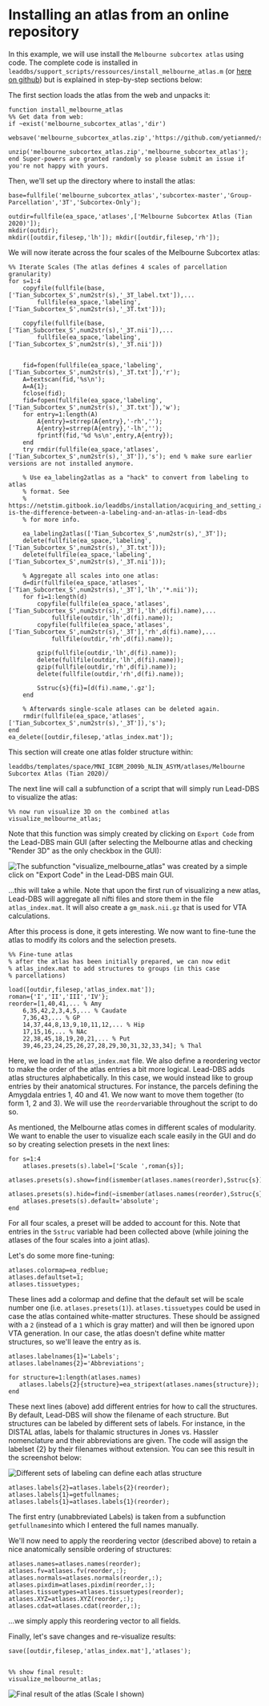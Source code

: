 # Installing an atlas from an online repository

In this example, we will use install the `Melbourne subcortex atlas` using code. The complete code is installed in `leaddbs/support_scripts/ressources/install_melbourne_atlas.m` \(or [here on github](https://github.com/netstim/leaddbs/blob/develop/support_scripts/ressources/install_melbourne_atlas.m)\) but is explained in step-by-step sections below:

The first section loads the atlas from the web and unpacks it:

```text
function install_melbourne_atlas
%% Get data from web:
if ~exist('melbourne_subcortex_atlas','dir')
    websave('melbourne_subcortex_atlas.zip','https://github.com/yetianmed/subcortex/archive/master.zip');
    unzip('melbourne_subcortex_atlas.zip','melbourne_subcortex_atlas');
end Super-powers are granted randomly so please submit an issue if you're not happy with yours.
```

Then, we'll set up the directory where to install the atlas:

```markup
base=fullfile('melbourne_subcortex_atlas','subcortex-master','Group-Parcellation','3T','Subcortex-Only');

outdir=fullfile(ea_space,'atlases',['Melbourne Subcortex Atlas (Tian 2020)']);
mkdir(outdir);
mkdir([outdir,filesep,'lh']); mkdir([outdir,filesep,'rh']);
```

We will now iterate across the four scales of the Melbourne Subcortex atlas:

```markup
%% Iterate Scales (The atlas defines 4 scales of parcellation granularity)
for s=1:4
    copyfile(fullfile(base,['Tian_Subcortex_S',num2str(s),'_3T_label.txt']),...
        fullfile(ea_space,'labeling',['Tian_Subcortex_S',num2str(s),'_3T.txt']));

    copyfile(fullfile(base,['Tian_Subcortex_S',num2str(s),'_3T.nii']),...
        fullfile(ea_space,'labeling',['Tian_Subcortex_S',num2str(s),'_3T.nii']))


    fid=fopen(fullfile(ea_space,'labeling',['Tian_Subcortex_S',num2str(s),'_3T.txt']),'r');
    A=textscan(fid,'%s\n');
    A=A{1};
    fclose(fid);
    fid=fopen(fullfile(ea_space,'labeling',['Tian_Subcortex_S',num2str(s),'_3T.txt']),'w');
    for entry=1:length(A)
        A{entry}=strrep(A{entry},'-rh','');
        A{entry}=strrep(A{entry},'-lh','');
        fprintf(fid,'%d %s\n',entry,A{entry});
    end
    try rmdir(fullfile(ea_space,'atlases',['Tian_Subcortex_S',num2str(s),'_3T']),'s'); end % make sure earlier versions are not installed anymore.

    % Use ea_labeling2atlas as a "hack" to convert from labeling to atlas
    % format. See
    % https://netstim.gitbook.io/leaddbs/installation/acquiring_and_setting_atlases#what-is-the-difference-between-a-labeling-and-an-atlas-in-lead-dbs
    % for more info.

    ea_labeling2atlas(['Tian_Subcortex_S',num2str(s),'_3T']);
    delete(fullfile(ea_space,'labeling',['Tian_Subcortex_S',num2str(s),'_3T.txt']));
    delete(fullfile(ea_space,'labeling',['Tian_Subcortex_S',num2str(s),'_3T.nii']));

    % Aggregate all scales into one atlas:
    d=dir(fullfile(ea_space,'atlases',['Tian_Subcortex_S',num2str(s),'_3T'],'lh','*.nii'));
    for fi=1:length(d)
        copyfile(fullfile(ea_space,'atlases',['Tian_Subcortex_S',num2str(s),'_3T'],'lh',d(fi).name),...
            fullfile(outdir,'lh',d(fi).name));
        copyfile(fullfile(ea_space,'atlases',['Tian_Subcortex_S',num2str(s),'_3T'],'rh',d(fi).name),...
            fullfile(outdir,'rh',d(fi).name));

        gzip(fullfile(outdir,'lh',d(fi).name));
        delete(fullfile(outdir,'lh',d(fi).name));
        gzip(fullfile(outdir,'rh',d(fi).name));
        delete(fullfile(outdir,'rh',d(fi).name));

        Sstruc{s}{fi}=[d(fi).name,'.gz'];
    end

    % Afterwards single-scale atlases can be deleted again.
    rmdir(fullfile(ea_space,'atlases',['Tian_Subcortex_S',num2str(s),'_3T']),'s');
end
ea_delete([outdir,filesep,'atlas_index.mat']);
```

This section will create one atlas folder structure within:

`leaddbs/templates/space/MNI_ICBM_2009b_NLIN_ASYM/atlases/Melbourne Subcortex Atlas (Tian 2020)/`

The next line will call a subfunction of a script that will simply run Lead-DBS to visualize the atlas:

```text
%% now run visualize 3D on the combined atlas
visualize_melbourne_atlas;
```

Note that this function was simply created by clicking on `Export Code` from the Lead-DBS main GUI \(after selecting the Melbourne atlas and checking "Render 3D" as the only checkbox in the GUI\):

![The subfunction &quot;visualize\_melbourne\_atlas&quot; was created by a simple click on &quot;Export Code&quot; in the Lead-DBS main GUI.](../../.gitbook/assets/bildschirmfoto-2019-12-23-um-17.52.07.png)

…this will take a while. Note that upon the first run of visualizing a new atlas, Lead-DBS will aggregate all nifti files and store them in the file `atlas_index.mat`. It will also create a `gm_mask.nii.gz` that is used for VTA calculations.

After this process is done, it gets interesting. We now want to fine-tune the atlas to modify its colors and the selection presets.

```text
%% Fine-tune atlas
% after the atlas has been initially prepared, we can now edit
% atlas_index.mat to add structures to groups (in this case
% parcellations)

load([outdir,filesep,'atlas_index.mat']);
roman={'I','II','III','IV'};
reorder=[1,40,41,... % Amy
    6,35,42,2,3,4,5,... % Caudate
    7,36,43,... % GP
    14,37,44,8,13,9,10,11,12,... % Hip
    17,15,16,... % NAc
    22,38,45,18,19,20,21,... % Put
    39,46,23,24,25,26,27,28,29,30,31,32,33,34]; % Thal
```

Here, we load in the `atlas_index.mat` file. We also define a reordering vector to make the order of the atlas entries a bit more logical. Lead-DBS adds atlas structures alphabetically. In this case, we would instead like to group entries by their anatomical structures. For instance, the parcels defining the Amygdala entries 1, 40 and 41. We now want to move them together \(to form 1, 2 and 3\). We will use the `reorder`variable throughout the script to do so.

As mentioned, the Melbourne atlas comes in different scales of modularity. We want to enable the user to visualize each scale easily in the GUI and do so by creating selection presets in the next lines:

```text
for s=1:4
    atlases.presets(s).label=['Scale ',roman{s}];
    atlases.presets(s).show=find(ismember(atlases.names(reorder),Sstruc{s}));
    atlases.presets(s).hide=find(~ismember(atlases.names(reorder),Sstruc{s}));
    atlases.presets(s).default='absolute';
end
```

For all four scales, a preset will be added to account for this. Note that entries in the `Sstruc` variable had been collected above \(while joining the atlases of the four scales into a joint atlas\).

Let's do some more fine-tuning:

```text
atlases.colormap=ea_redblue;
atlases.defaultset=1;
atlases.tissuetypes;
```

These lines add a colormap and define that the default set will be scale number one \(i.e. `atlases.presets(1)`\). `atlases.tissuetypes` could be used in case the atlas contained white-matter structures. These should be assigned with a `2` \(instead of a `1` which is gray matter\) and will then be ignored upon VTA generation. In our case, the atlas doesn't define white matter structures, so we'll leave the entry as is.

```text
atlases.labelnames{1}='Labels';
atlases.labelnames{2}='Abbreviations';

for structure=1:length(atlases.names)
   atlases.labels{2}{structure}=ea_stripext(atlases.names{structure});
end
```

These next lines \(above\) add different entries for how to call the structures. By default, Lead-DBS will show the filename of each structure. But structures can be labeled by different sets of labels. For instance, in the DISTAL atlas, labels for thalamic structures in Jones vs. Hassler nomenclature and their abbreviations are given. The code will assign the labelset {2} by their filenames without extension. You can see this result in the screenshot below:

![Different sets of labeling can define each atlas structure](../../.gitbook/assets/bildschirmfoto-2019-12-23-um-18.07.05.png)

```text
atlases.labels{2}=atlases.labels{2}(reorder);
atlases.labels{1}=getfullnames;
atlases.labels{1}=atlases.labels{1}(reorder);
```

The first entry \(unabbreviated Labels\) is taken from a subfunction `getfullnames`into which I entered the full names manually.

We'll now need to apply the reordering vector \(described above\) to retain a nice anatomically sensible ordering of structures:

```text
atlases.names=atlases.names(reorder);
atlases.fv=atlases.fv(reorder,:);
atlases.normals=atlases.normals(reorder,:);
atlases.pixdim=atlases.pixdim(reorder,:);
atlases.tissuetypes=atlases.tissuetypes(reorder);
atlases.XYZ=atlases.XYZ(reorder,:);
atlases.cdat=atlases.cdat(reorder,:);
```

…we simply apply this reordering vector to all fields.

Finally, let's save changes and re-visualize results:

```text
save([outdir,filesep,'atlas_index.mat'],'atlases');


%% show final result:
visualize_melbourne_atlas;
```

![Final result of the atlas \(Scale I shown\)](../../.gitbook/assets/bildschirmfoto-2019-12-23-um-18.13.02.png)

